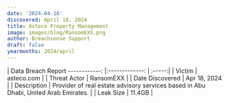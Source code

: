 ```yaml
---
date: '2024-04-18'
discovered: April 18, 2024
title: Asteco Property Management
image: images/blog/RansomEXX.png
author: Breachsense Support
draft: false
yearmonths: 2024/april
---
```



| Data Breach Report
------------:     |:-------------:    | :-----:|
| Victim      | asteco.com      | 
| Threat Actor      | RansomEXX      | 
| Date Discovered      | Apr 18, 2024      | 
| Description      | Provider of real estate advisory services based in Abu Dhabi, United Arab Emirates.      | 
| Leak Size      | 11.4GB      | 

